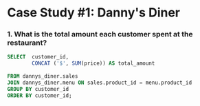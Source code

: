 # Case Study #1: Danny's Diner

### 1. What is the total amount each customer spent at the restaurant?

````sql
SELECT 	customer_id,
		CONCAT ('$', SUM(price)) AS total_amount
        
FROM dannys_diner.sales
JOIN dannys_diner.menu ON sales.product_id = menu.product_id
GROUP BY customer_id
ORDER BY customer_id;
````
